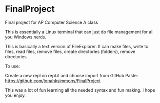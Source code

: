 # FinalProject
Final project for AP Computer Science A class

This is essentially a Linux terminal that can just
do file management for all you Windows nerds.

This is basically a text version of FileExplorer.
It can make files, write to files, read files, 
remove files, create directories (folders), remove
directories.

To use:

Create a new repl on repl.it and choose import from GitHub
Paste: https://github.com/jonahksimmons/FinalProject

This was a lot of fun learning all the needed syntax
and fun making. I hope you enjoy.
